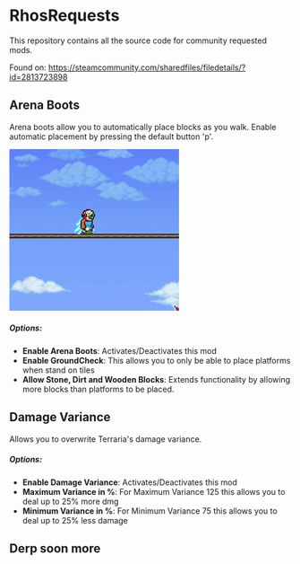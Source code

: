 
# RhosRequests

This repository contains all the source code for community requested mods. 

Found on: https://steamcommunity.com/sharedfiles/filedetails/?id=2813723898

## Arena Boots
Arena boots allow you to automatically place blocks as you walk. Enable automatic placement by pressing the default button 'p'.

![](Assets/ArenaBoots.gif)

##### Options:
 - **Enable Arena Boots**: Activates/Deactivates this mod
 - **Enable GroundCheck**: This allows you to only be able to place platforms when stand on tiles
 - **Allow Stone, Dirt and Wooden Blocks**: Extends functionality by allowing more blocks than platforms to be placed.

## Damage Variance
Allows you to overwrite Terraria's damage variance. 

##### Options:
 - **Enable Damage Variance**: Activates/Deactivates this mod
 - **Maximum Variance in %**: For Maximum Variance 125 this allows you to deal up to 25% more dmg
 - **Minimum Variance in %**: For Minimum Variance 75 this allows you to deal up to 25% less damage

## Derp soon more
